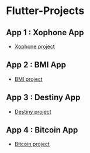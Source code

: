 # Flutter-Projects
## App 1 : Xophone App

* [Xophone project](https://github.com/Hamdi-FAKHFAKH/xophone.git)
## App 2 : BMI App
* [BMI project](https://github.com/Hamdi-FAKHFAKH/BMI.git)
## App 3 : Destiny App
* [Destiny project](https://github.com/Hamdi-FAKHFAKH/Destiny.git)
## App 4 : Bitcoin App
* [Bitcoin project](https://github.com/Hamdi-FAKHFAKH/Bitcoin.git)

